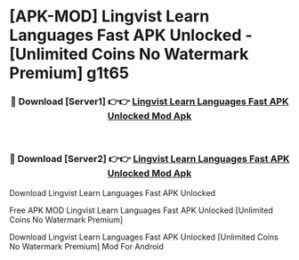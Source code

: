 # [APK-MOD] Lingvist  Learn Languages Fast APK Unlocked - [Unlimited Coins No Watermark Premium] g1t65



<div align="center">
<h3>🔴 Download [Server1] 👉👉 <a href="https://momento.my/?title=Lingvist__Learn_Languages_Fast_APK_Unlocked">Lingvist  Learn Languages Fast APK Unlocked Mod Apk</a></h3><br>

<h3>🔴 Download [Server2] 👉👉 <a href="https://momento.my/?title=Lingvist__Learn_Languages_Fast_APK_Unlocked">Lingvist  Learn Languages Fast APK Unlocked Mod Apk</a></h3>
</div>



Download Lingvist  Learn Languages Fast APK Unlocked 

Free APK MOD Lingvist  Learn Languages Fast APK Unlocked [Unlimited Coins No Watermark Premium]

Download Lingvist  Learn Languages Fast APK Unlocked [Unlimited Coins No Watermark Premium] Mod For Android
